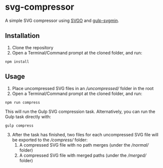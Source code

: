 # svg-compressor

A simple SVG compressor using [SVGO](https://github.com/svg/svgo) and [gulp-svgmin](https://github.com/ben-eb/gulp-svgmin).

## Installation

1. Clone the repository
2. Open a Terminal/Command prompt at the cloned folder, and run:

```
npm install
```

## Usage

1. Place uncompressed SVG files in an _/uncompressed/_ folder in the root
2. Open a Terminal/Command prompt at the cloned folder, and run:

```
npm run compress
```

This will run the Gulp SVG compression task. Alternatively, you can run the Gulp task directly with:

```
gulp compress
```
3. After the task has finished, two files for each uncompressed SVG file will be exported to the _/compress/_ folder:
    1. A compressed SVG file with no path merges (under the _/normal/_ folder)
    2. A compressed SVG file with merged paths (under the _/merged/_ folder)

